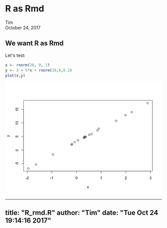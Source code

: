 # R as Rmd
Tim  
October 24, 2017  



## We want R as Rmd
Let's test:


```r
x <- rnorm(20, 0, 1)
y <- 3 + 5*x + rnorm(20,0,0.2)
plot(x,y)
```

![](R_rmd_files/figure-html/r-1.png)<!-- -->


---
title: "R_rmd.R"
author: "Tim"
date: "Tue Oct 24 19:14:16 2017"
---
